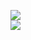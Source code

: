 [![](https://img.shields.io/badge/Made%20With-Github%20Spray-lightgrey.svg?style=for-the-badge&logo=github)](https://github.com/Annihil/github-spray#11394)  
[![](https://i.imgur.com/2DrTn0Z.gif)](https://github.com/Annihil/github-spray)